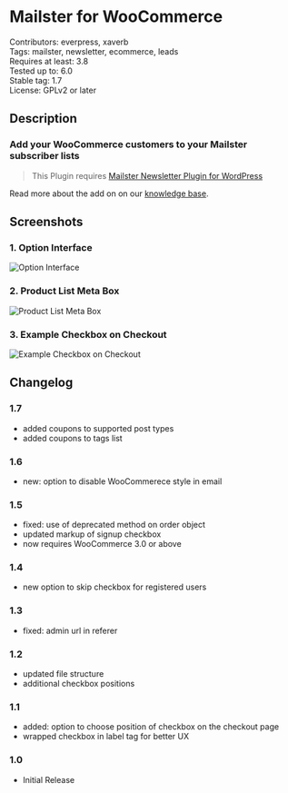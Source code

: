 # Mailster for WooCommerce

Contributors: everpress, xaverb  
Tags: mailster, newsletter, ecommerce, leads  
Requires at least: 3.8  
Tested up to: 6.0  
Stable tag: 1.7  
License: GPLv2 or later

## Description

### Add your WooCommerce customers to your Mailster subscriber lists

> This Plugin requires [Mailster Newsletter Plugin for WordPress](https://mailster.co/?utm_campaign=wporg&utm_source=WooCommerce+for+Mailster)

Read more about the add on on our [knowledge base](https://kb.mailster.co/mailster-and-woocommerce/).

## Screenshots

### 1. Option Interface

![Option Interface](https://ps.w.org/mailster-woocommerce/assets/screenshot-1.png)

### 2. Product List Meta Box

![Product List Meta Box](https://ps.w.org/mailster-woocommerce/assets/screenshot-2.png)

### 3. Example Checkbox on Checkout

![Example Checkbox on Checkout](https://ps.w.org/mailster-woocommerce/assets/screenshot-3.png)

## Changelog

### 1.7

-   added coupons to supported post types
-   added coupons to tags list

### 1.6

-   new: option to disable WooCommerece style in email

### 1.5

-   fixed: use of deprecated method on order object
-   updated markup of signup checkbox
-   now requires WooCommerce 3.0 or above

### 1.4

-   new option to skip checkbox for registered users

### 1.3

-   fixed: admin url in referer

### 1.2

-   updated file structure
-   additional checkbox positions

### 1.1

-   added: option to choose position of checkbox on the checkout page
-   wrapped checkbox in label tag for better UX

### 1.0

-   Initial Release
